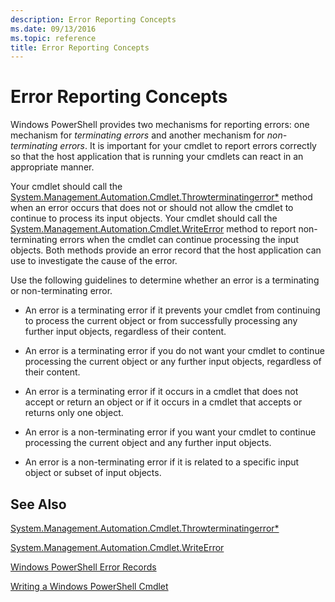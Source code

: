 ```yaml
---
description: Error Reporting Concepts
ms.date: 09/13/2016
ms.topic: reference
title: Error Reporting Concepts
---
```

# Error Reporting Concepts

Windows PowerShell provides two mechanisms for reporting errors: one mechanism for *terminating errors* and another mechanism for *non-terminating errors*. It is important for your cmdlet to report errors correctly so that the host application that is running your cmdlets can react in an appropriate manner.

Your cmdlet should call the [System.Management.Automation.Cmdlet.Throwterminatingerror*](/dotnet/api/System.Management.Automation.Cmdlet.ThrowTerminatingError) method when an error occurs that does not or should not allow the cmdlet to continue to process its input objects. Your cmdlet should call the [System.Management.Automation.Cmdlet.WriteError](/dotnet/api/System.Management.Automation.Cmdlet.WriteError) method to report non-terminating errors when the cmdlet can continue processing the input objects. Both methods provide an error record that the host application can use to investigate the cause of the error.

Use the following guidelines to determine whether an error is a terminating or non-terminating error.

- An error is a terminating error if it prevents your cmdlet from continuing to process the current object or from successfully processing any further input objects, regardless of their content.

- An error is a terminating error if you do not want your cmdlet to continue processing the current object or any further input objects, regardless of their content.

- An error is a terminating error if it occurs in a cmdlet that does not accept or return an object or if it occurs in a cmdlet that accepts or returns only one object.

- An error is a non-terminating error if you want your cmdlet to continue processing the current object and any further input objects.

- An error is a non-terminating error if it is related to a specific input object or subset of input objects.

## See Also

[System.Management.Automation.Cmdlet.Throwterminatingerror*](/dotnet/api/System.Management.Automation.Cmdlet.ThrowTerminatingError)

[System.Management.Automation.Cmdlet.WriteError](/dotnet/api/System.Management.Automation.Cmdlet.WriteError)

[Windows PowerShell Error Records](./windows-powershell-error-records.md)

[Writing a Windows PowerShell Cmdlet](./writing-a-windows-powershell-cmdlet.md)
